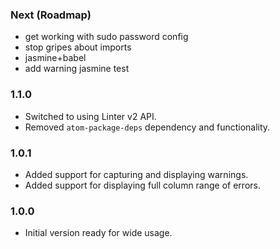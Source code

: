 ### Next (Roadmap)
- get working with sudo password config
- stop gripes about imports
- jasmine+babel
- add warning jasmine test

### 1.1.0
- Switched to using Linter v2 API.
- Removed `atom-package-deps` dependency and functionality.

### 1.0.1
- Added support for capturing and displaying warnings.
- Added support for displaying full column range of errors.

### 1.0.0
- Initial version ready for wide usage.

